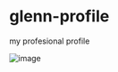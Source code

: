 # glenn-profile
my profesional profile

![image](https://github.com/glennrojasp/glenn-profile/assets/135629536/9fbd54de-a43e-4962-a1e4-d93efa037df5)
